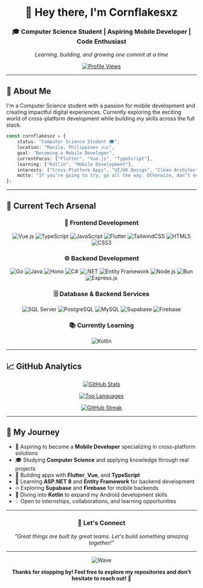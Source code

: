 <div align="center">

# 👋 Hey there, I'm Cornflakesxz

### 🎓 Computer Science Student | Aspiring Mobile Developer | Code Enthusiast

*Learning, building, and growing one commit at a time*

[![Profile Views](https://komarev.com/ghpvc/?username=cezzyy&label=Profile%20views&color=blueviolet&style=flat-square)](https://github.com/cezzyy)

</div>

---

## 💫 About Me

I'm a Computer Science student with a passion for mobile development and creating impactful digital experiences. Currently exploring the exciting world of cross-platform development while building my skills across the full stack.

```typescript
const cornflakesxz = {
    status: "Computer Science Student 🎓",
    location: "Manila, Philippines 🇵🇭",
    goal: "Becoming a Mobile Developer",
    currentFocus: ["Flutter", "Vue.js", "TypeScript"],
    learning: ["Kotlin", "Mobile Development"],
    interests: ["Cross-Platform Apps", "UI/UX Design", "Clean Architecture"],
    motto: "If you’re going to try, go all the way. Otherwise, don’t even start."
};
```

---

## 🎯 Current Tech Arsenal

<div align="center">

### 🎨 **Frontend Development**
![Vue.js](https://img.shields.io/badge/Vue.js-4FC08D?style=for-the-badge&logo=vue.js&logoColor=white)
![TypeScript](https://img.shields.io/badge/TypeScript-007ACC?style=for-the-badge&logo=typescript&logoColor=white)
![JavaScript](https://img.shields.io/badge/JavaScript-F7DF1E?style=for-the-badge&logo=javascript&logoColor=black)
![Flutter](https://img.shields.io/badge/Flutter-02569B?style=for-the-badge&logo=flutter&logoColor=white)
![TailwindCSS](https://img.shields.io/badge/Tailwind_CSS-38B2AC?style=for-the-badge&logo=tailwind-css&logoColor=white)
![HTML5](https://img.shields.io/badge/HTML5-E34F26?style=for-the-badge&logo=html5&logoColor=white)
![CSS3](https://img.shields.io/badge/CSS3-1572B6?style=for-the-badge&logo=css3&logoColor=white)

### ⚙️ **Backend Development**
![Go](https://img.shields.io/badge/Go-00ADD8?style=for-the-badge&logo=go&logoColor=white)
![Java](https://img.shields.io/badge/Java-ED8B00?style=for-the-badge&logo=openjdk&logoColor=white)
![Hono](https://img.shields.io/badge/Hono-E36002?style=for-the-badge&logo=hono&logoColor=white)
![C#](https://img.shields.io/badge/C%23-239120?style=for-the-badge&logo=c-sharp&logoColor=white)
![.NET](https://img.shields.io/badge/.NET_8-512BD4?style=for-the-badge&logo=dotnet&logoColor=white)
![Entity Framework](https://img.shields.io/badge/Entity_Framework-512BD4?style=for-the-badge&logo=dotnet&logoColor=white)
![Node.js](https://img.shields.io/badge/Node.js-339933?style=for-the-badge&logo=node.js&logoColor=white)
![Bun](https://img.shields.io/badge/Bun-000000?style=for-the-badge&logo=bun&logoColor=white)
![Express.js](https://img.shields.io/badge/Express.js-000000?style=for-the-badge&logo=express&logoColor=white)

### 🗄️ **Database & Backend Services**
![SQL Server](https://img.shields.io/badge/SQL_Server-CC2927?style=for-the-badge&logo=microsoft-sql-server&logoColor=white)
![PostgreSQL](https://img.shields.io/badge/PostgreSQL-316192?style=for-the-badge&logo=postgresql&logoColor=white)
![MySQL](https://img.shields.io/badge/MySQL-4479A1?style=for-the-badge&logo=mysql&logoColor=white)
![Supabase](https://img.shields.io/badge/Supabase-3ECF8E?style=for-the-badge&logo=supabase&logoColor=white)
![Firebase](https://img.shields.io/badge/Firebase-FFCA28?style=for-the-badge&logo=firebase&logoColor=black)

### 📚 **Currently Learning**
![Kotlin](https://img.shields.io/badge/Kotlin-7F52FF?style=for-the-badge&logo=kotlin&logoColor=white)

</div>

---

## 📈 GitHub Analytics

<div align="center">
  
[![GitHub Stats](https://github-readme-stats.vercel.app/api?username=Cezzyy&theme=tokyonight&show_icons=true&hide_border=true&count_private=true&include_all_commits=true)](https://github.com/cezzyy)

[![Top Languages](https://github-readme-stats.vercel.app/api/top-langs/?username=Cezzyy&theme=tokyonight&show_icons=true&hide_border=true&layout=compact&langs_count=8)](https://github.com/cezzyy)

[![GitHub Streak](https://github-readme-streak-stats.herokuapp.com/?user=Cezzyy&theme=tokyonight&hide_border=true)](https://github.com/cezzyy)

</div>

---

## 🎪 My Journey

- 📱 Aspiring to become a **Mobile Developer** specializing in cross-platform solutions
- 🎓 Studying **Computer Science** and applying knowledge through real projects
- 🔭 Building apps with **Flutter**, **Vue**, and **TypeScript**
- 🌱 Learning **ASP.NET 8** and **Entity Framework** for backend development
- 🔥 Exploring **Supabase** and **Firebase** for mobile backends
- 📖 Diving into **Kotlin** to expand my Android development skills
- 💡 Open to internships, collaborations, and learning opportunities

---

<div align="center">

### 💬 Let's Connect

*"Great things are built by great teams. Let's build something amazing together!"*

---

![Wave](https://raw.githubusercontent.com/mayhemantt/mayhemantt/Update/svg/Bottom.svg)

**Thanks for stopping by! Feel free to explore my repositories and don't hesitate to reach out! 🚀**

</div>
